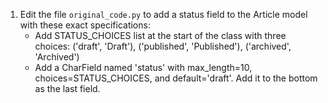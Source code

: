 1. Edit the file `original_code.py` to add a status field to the Article model with these exact specifications:
   - Add STATUS_CHOICES list at the start of the class with three choices: ('draft', 'Draft'), ('published', 'Published'), ('archived', 'Archived')
   - Add a CharField named 'status' with max_length=10, choices=STATUS_CHOICES, and default='draft'. Add it to the bottom as the last field.
